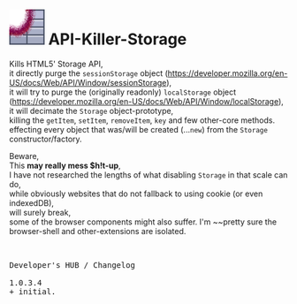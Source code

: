 <h1><img alt="" src="resources/icon.png" height="64" width="64"/> API-Killer-Storage</h1>

Kills HTML5' Storage API, <br/>
it directly purge the <code>sessionStorage</code> object (https://developer.mozilla.org/en-US/docs/Web/API/Window/sessionStorage), <br/>
it will try to purge the (originally readonly) <code>localStorage</code> object (https://developer.mozilla.org/en-US/docs/Web/API/Window/localStorage), <br/>
it will decimate the <code>Storage</code> object-prototype, <br/>
killing the <code>getItem</code>, <code>setItem</code>, <code>removeItem</code>, <code>key</code> and few other-core methods. <br/>
effecting every object that was/will be created (...<code>new</code>) from the <code>Storage</code> constructor/factory.

Beware, <br/>
This <strong>may really mess $h!t-up</strong>, <br/>
I have not researched the lengths of what disabling <code>Storage</code> in that scale can do, <br/>
while obviously websites that do not fallback to using cookie (or even indexedDB), <br/>
will surely break, <br/>
some of the browser components might also suffer. I'm ~~pretty sure the browser-shell and other-extensions are isolated.


<img width="0" height="0" alt="" src="resources/screenshot1.png"/>


<pre>
Developer's HUB / Changelog

1.0.3.4
+ initial.
</pre>
